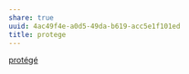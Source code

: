 ```yaml
---
share: true
uuid: 4ac49f4e-a0d5-49da-b619-acc5e1f101ed
title: protege
---
```

[protégé](https://protege.stanford.edu/)
